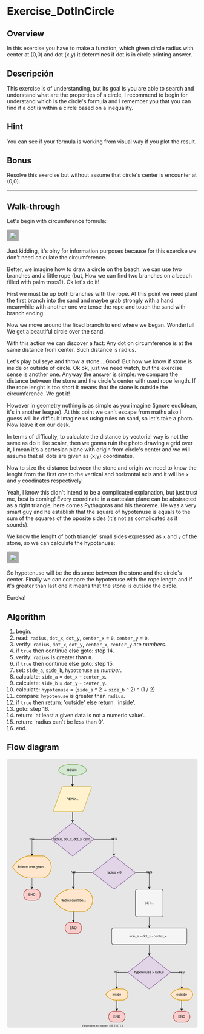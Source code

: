 # Exercise_DotInCircle

## Overview

In this exercise you have to make a function, which given circle radius with
center at (0,0) and dot (x,y) it determines if dot is in circle printing answer.

## Descripción

This exercise is of understanding, but its goal is you are able to search and
understand what are the properties of a circle, I recommend to begin for
understand which is the circle's formula and I remember you that you can find
if a dot is within a circle based on a inequality.

## Hint

You can see if your formula is working from visual way if you plot the result.

## Bonus

Resolve this exercise but without assume that circle's center is encounter at
(0,0).

---

## Walk-through

Let's begin with circumference formula:

<img src="https://render.githubusercontent.com/render/math?math=C%20=%202\pi%20r" style="background: #aaa; padding: 7.5px; border-radius: 2.5px;">

Just kidding, it's olny for information purposes because for this exercise we
don't need calculate the circumference.

Better, we imagine how to draw a circle on the beach; we can use two branches
and a little rope (but, How we can find two branches on a beach filled with palm
trees?). Ok let's do it!

First we must tie up both branches with the rope. At this point we need plant
the first branch into the sand and maybe grab strongly with a hand meanwhile
with another one we tense the rope and touch the sand with branch ending.

Now we move around the fixed branch to end where we began. Wonderful! We get a
beautiful circle over the sand.

With this action we can discover a fact: Any dot on circumference is at the
same distance from center. Such distance is radius.

Let's play bullseye and throw a stone... Good! But how we know if stone is
inside or outside of circle. Ok ok, just we need watch, but the exercise sense
is another one. Anyway the answer is simple: we compare the distance between the
stone and the circle's center with used rope length. If the rope lenght is too
short it means that the stone is outside the circumference. We got it!

However in geometry nothing is as simple as you imagine (ignore euclidean, it's
in another league). At this point we can't escape from maths also I guess will
be difficult imagine us using rules on sand, so let's take a photo. Now leave it
on our desk.

In terms of difficulty, to calculate the distance by vectorial way is not the
same as do it like scalar, then we gonna ruin the photo drawing a grid over it,
I mean it's a cartesian plane with origin from circle's center and we will
assume that all dots are given as (x,y) coordinates.

Now to size the distance between the stone and origin we need to know the lenght
from the first one to the vertical and horizontal axis and it will be `x` and
`y` coodinates respectively.

Yeah, I know this didn't intend to be a complicated explanation, but just trust
me, best  is coming! Every coordinate in a cartesian plane can be abstracted as
a right triangle, here comes Pythagoras and his theoreme. He was a very smart
guy and he establish that the square of hypotenuse is equals to the sum of the
squares of the oposite sides (it's not as complicated as it sounds).

We know the lenght of both triangle' small sides expressed as `x` and `y` of the
stone, so we can calculate the hypotenuse:

<img src="https://render.githubusercontent.com/render/math?math=h%20=%20\sqrt{x^{2}%20%2b+%20y^{2}}" style="background: #aaa; padding: 7.5px; border-radius: 2.5px;">

So hypotenuse will be the distance between the stone and the circle's center.
Finally we can compare the hypotenuse with the rope length and if it's greater
than last one it means that the stone is outside the circle.

Eureka!

## Algorithm

 1. begin.
 2. read: `radius`, `dot_x`, `dot_y`, `center_x` = `0`, `center_y` = `0`.
 3. verify: `radius`, `dot_x`, `dot_y`, `center_x`, `center_y` are _numbers_.
 4. if `true` then continue else goto: step 14.
 5. verify: `radius` is greater than `0`.
 6. if `true` then continue else goto: step 15.
 7. set: `side_a`, `side_b`, `hypotenuse` as _number_.
 8. calculate: `side_a` = `dot_x` - `center_x`.
 9. calculate: `side_b` = `dot_y` - `center_y`.
10. calculate: `hypotenuse` = (`side_a` ^ 2 + `side_b` ^ 2) ^ (1 / 2)
11. compare: `hypotenuse` is greater than `radius`.
12. if `true` then return: 'outside' else return: 'inside'.
13. goto: step 16.
14. return: 'at least a given data is not a numeric value'.
15. return: 'radius can't be less than 0'.
16. end.

## Flow diagram

![dot in circle flow diagram](static/dot-in-circle-flow-diagram.svg)
